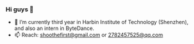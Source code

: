 ### Hi guys 👋 

- 🔭 I’m currently third year in Harbin Institute of Technology (Shenzhen), and also an intern in ByteDance.
- 📫 Reach: shoothefirst@gmail.com or 2782457525@qq.com





